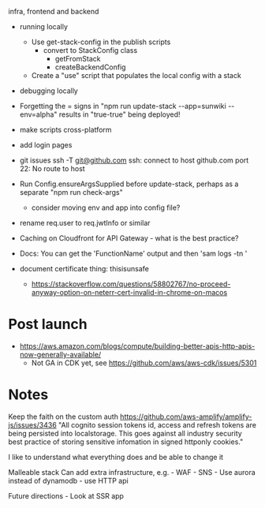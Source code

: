 infra, frontend and backend


- running locally
    - Use get-stack-config in the publish scripts
      - convert to StackConfig class
        - getFromStack
        - createBackendConfig
    - Create a "use" script that populates the local config with a stack

- debugging locally

- Forgetting the = signs in "npm run update-stack --app=sunwiki --env=alpha" results in "true-true" being deployed!

- make scripts cross-platform
- add login pages
- git issues
    ssh -T git@github.com
    ssh: connect to host github.com port 22: No route to host
- Run Config.ensureArgsSupplied before update-stack, perhaps as a separate "npm run check-args"
  - consider moving env and app into config file?
- rename req.user to req.jwtInfo or similar
- Caching on Cloudfront for API Gateway - what is the best practice?
- Docs: You can get the 'FunctionName' output and then 'sam logs -tn <FunctionName>'

- document certificate thing: thisisunsafe
  - https://stackoverflow.com/questions/58802767/no-proceed-anyway-option-on-neterr-cert-invalid-in-chrome-on-macos

# Post launch

- https://aws.amazon.com/blogs/compute/building-better-apis-http-apis-now-generally-available/
  - Not GA in CDK yet, see https://github.com/aws/aws-cdk/issues/5301


# Notes

Keep the faith on the custom auth
    https://github.com/aws-amplify/amplify-js/issues/3436
        "All cognito session tokens id, access and refresh tokens are being persisted into localstorage. This goes against all industry security best practice of storing sensitive infomation in signed httponly cookies."

I like to understand what everything does and be able to change it

Malleable stack
    Can add extra infrastructure, e.g.
        - WAF
        - SNS
        - Use aurora instead of dynamodb
        - use HTTP api

Future directions
    - Look at SSR app